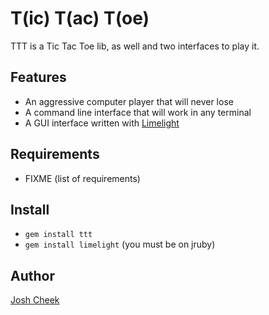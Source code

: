 T(ic) T(ac) T(oe)
=================

TTT is a Tic Tac Toe lib, as well and two interfaces to play it.


Features
--------

* An aggressive computer player that will never lose
* A command line interface that will work in any terminal
* A GUI interface written with [Limelight][limelight]


Requirements
------------

* FIXME (list of requirements)


Install
-------

* `gem install ttt`
* `gem install limelight` (you must be on jruby)


Author
------

[Josh Cheek][joshcheek]


[limelight]: http://limelight.8thlight.com/
[joshcheek]: http://joshcheek.com/